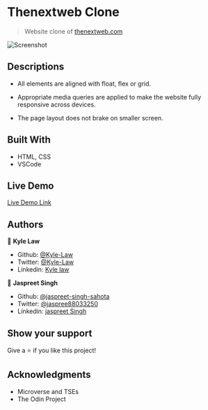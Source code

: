 # Thenextweb Clone

> Website clone of [thenextweb.com](https://thenextweb.com/)

![Screenshot](https://user-images.githubusercontent.com/55923773/73381815-5ba83500-4301-11ea-89f5-7c1e74725cb8.png)

## Descriptions
- All elements are aligned with float, flex or grid.

- Appropriate media queries are applied to make the website fully responsive across devices.

- The page layout does not brake on smaller screen.

## Built With

- HTML, CSS
- VSCode

## Live Demo

[Live Demo Link](https://rawcdn.githack.com/Kyle-Law/Thenextweb-clone/10d3cdb381f3a55599bac6523d6a238acef7b513/index.html)

## Authors

👤 **Kyle Law**

- Github: [@Kyle-Law](https://github.com/Kyle-Law)
- Twitter: [@Kyle-Law](https://twitter.com/ZhunKhing)
- Linkedin: [Kyle law](https://www.linkedin.com/in/kyle-lawzhunkhing/)

👤 **Jaspreet Singh**

- Github: [@jaspreet-singh-sahota](https://github.com/jaspreet-singh-sahota)
- Twitter: [@jaspree88033250](https://twitter.com/jaspree88033250)
- Linkedin: [jaspreet Singh](https://www.linkedin.com/in/jaspreet-singh-a28286146/)

## Show your support

Give a ⭐️ if you like this project!

## Acknowledgments

- Microverse and TSEs
- The Odin Project
